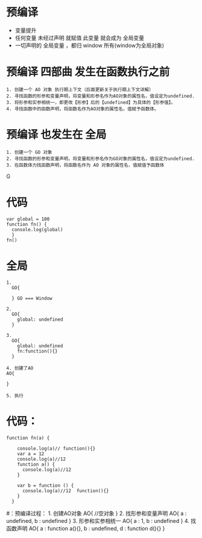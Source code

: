 # 预编译 
  - 变量提升
  - 任何变量 未经过声明 就赋值 此变量 就会成为 全局变量
  - 一切声明的 全局变量 ，都归 window 所有(window为全局对象)
  # 预编译 四部曲 发生在函数执行之前
    1. 创建一个 AO 对象 执行期上下文（后面更新关于执行期上下文详解）
    2. 寻找函数的形参和变量声明，将变量和形参名作为AO对象的属性名，值设定为undefined.
    3. 将形参和实参相统一，即更改【形参】后的【undefined】为具体的【形参值】。
    4. 寻找函数中的函数声明，将函数名作为AO对象的属性名，值赋予函数体。

  # 预编译 也发生在 全局
    1. 创建一个 GO 对象
    2. 寻找函数的形参和变量声明，将变量和形参名作为GO对象的属性名，值设定为undefined.
    3. 在函数体力找函数声明，将函数名作为 AO 对象的属性名，值赋值予函数体
G
  # 代码
    var global = 100
    function fn() {
      console.log(global)
      }
    fn()


  #  全局
    1. 
      GO{
        
      } GO === Window

    2. 
      GO{
        global: undefined
      }
    
    3. 
      GO{
        global: undefined
        fn:function(){}
      }

    4. 创建了AO
    AO{

    }

    5. 执行
    

  # 代码：
    function fn(a) {

        console.log(a)// function(){}
        var a = 12
        console.log(a)//12
        function a() {
          console.log(a)//12 
        }

        var b = function () {
          console.log(a)//12  function(){}
        }
      }


  #：预编译过程：
    1. 创建AO对象
      AO{
        //空对象
      }
    2. 找形参和变量声明
      AO{
        a : undefined,
        b : undefined
      }
    3. 形参和实参相统一
      AO{
        a : 1,
        b : undefined
      }
    4. 找函数声明
      AO{
        a : function a(){},
        b : undefined,
        d : function d(){}
      }
